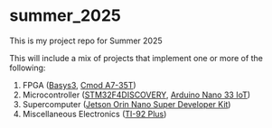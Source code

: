 # summer_2025
This is my project repo for Summer 2025

This will include a mix of projects that implement one or more of the following:
1. FPGA ([Basys3](https://digilent.com/reference/programmable-logic/basys-3/start?srsltid=AfmBOoriRJnT5pyysfZDiNzlBGubq7EAhkmAWs0_7EIBbszI7cDF9goc), [Cmod A7-35T](https://digilent.com/reference/programmable-logic/cmod-a7/start?srsltid=AfmBOoqoAmC3hf2-nYG11mzGr-OMs1TPkbDlGZtYP659Om2hffFpXdH6))
2. Microcontroller ([STM32F4DISCOVERY](https://www.st.com/en/evaluation-tools/stm32f4discovery.html), [Arduino Nano 33 IoT](https://docs.arduino.cc/hardware/nano-33-iot/))
3. Supercomputer ([Jetson Orin Nano Super Developer Kit](https://www.nvidia.com/en-us/autonomous-machines/embedded-systems/jetson-orin/nano-super-developer-kit/))
4. Miscellaneous Electronics ([TI-92 Plus](https://www.ticalc.org/basics/calculators/ti-92plus.html))